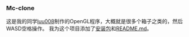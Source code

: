 ### Mc-clone
这是我的同学[luu008](https://github.com/luu008)制作的OpenGL程序，大概就是很多个箱子之类的，然后WASD空格操作。
我为这个项目添加了[安装包]()和[README.md]()。